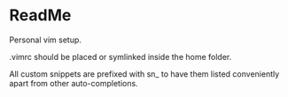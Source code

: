# ReadMe

Personal vim setup.

.vimrc should be placed or symlinked inside the home folder.

All custom snippets are prefixed with sn_ to have them listed conveniently apart
from other auto-completions.

